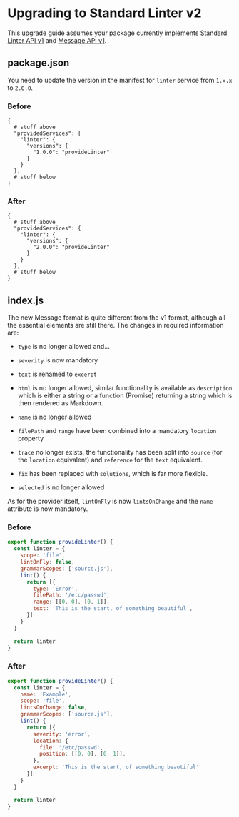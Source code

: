 # Upgrading to Standard Linter v2

This upgrade guide assumes your package currently implements [Standard Linter API v1](https://github.com/steelbrain/linter/wiki/Linter-API) and [Message API v1](https://github.com/steelbrain/linter/wiki/Linter-API#messages).

## package.json

You need to update the version in the manifest for `linter` service from
`1.x.x` to `2.0.0`.

### Before

```cjson
{
  # stuff above
  "providedServices": {
    "linter": {
      "versions": {
        "1.0.0": "provideLinter"
      }
    }
  },
  # stuff below
}
```

### After

```cjson
{
  # stuff above
  "providedServices": {
    "linter": {
      "versions": {
        "2.0.0": "provideLinter"
      }
    }
  },
  # stuff below
}
```

## index.js

The new Message format is quite different from the v1 format, although all the
essential elements are still there. The changes in required information are:

*   `type` is no longer allowed and...

*   `severity` is now mandatory

*   `text` is renamed to `excerpt`

*   `html` is no longer allowed, similar functionality is available as
    `description` which is either a string or a function (Promise) returning a
    string which is then rendered as Markdown.

*   `name` is no longer allowed

*   `filePath` and `range` have been combined into a mandatory `location`
    property

*   `trace` no longer exists, the functionality has been split into `source`
    (for the `location` equivalent) and `reference` for the `text` equivalent.

*   `fix` has been replaced with `solutions`, which is far more flexible.

*   `selected` is no longer allowed

As for the provider itself, `lintOnFly` is now `lintsOnChange` and the `name` attribute is now mandatory.

### Before

```js
export function provideLinter() {
  const linter = {
    scope: 'file',
    lintOnFly: false,
    grammarScopes: ['source.js'],
    lint() {
      return [{
        type: 'Error',
        filePath: '/etc/passwd',
        range: [[0, 0], [0, 1]],
        text: 'This is the start, of something beautiful',
      }]
    }
  }

  return linter
}
```

### After

```js
export function provideLinter() {
  const linter = {
    name: 'Example',
    scope: 'file',
    lintsOnChange: false,
    grammarScopes: ['source.js'],
    lint() {
      return [{
        severity: 'error',
        location: {
          file: '/etc/passwd',
          position: [[0, 0], [0, 1]],
        },
        excerpt: 'This is the start, of something beautiful'
      }]
    }
  }

  return linter
}
```
